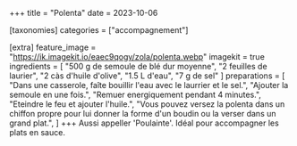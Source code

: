 +++
title = "Polenta"
date = 2023-10-06

[taxonomies]
categories = ["accompagnement"]

[extra]
feature_image = "https://ik.imagekit.io/eaec9qogv/zola/polenta.webp"
imagekit = true
ingredients = [
  "500 g de semoule de blé dur moyenne",
  "2 feuilles de laurier",
  "2 càs d'huile d'olive",
  "1.5 L d'eau",
  "7 g de sel"
]
preparations = [
  "Dans une casserole, faîte bouillir l'eau avec le laurrier et le sel.",
  "Ajouter la semoule en une fois.",
  "Remuer energiquement pendant 4 minutes.",
  "Eteindre le feu et ajouter l'huile.",
  "Vous pouvez versez la polenta dans un chiffon propre pour lui donner la forme d'un boudin ou la verser dans un grand plat.",
]
+++
Aussi appeller 'Poulainte'. Idéal pour accompagner les plats en sauce.

